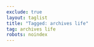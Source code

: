 ```yaml
---
exclude: true
layout: taglist
title: "Tagged: archives life"
tag: archives life
robots: noindex
---
```


